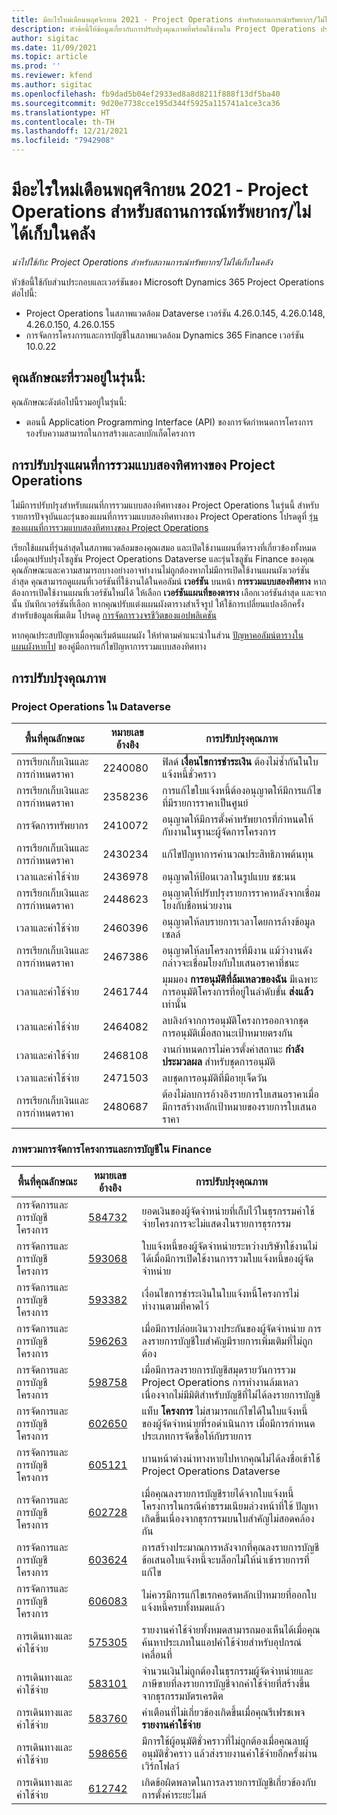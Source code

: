 ```yaml
---
title: มีอะไรใหม่เดือนพฤศจิกายน 2021 - Project Operations สำหรับสถานการณ์ทรัพยากร/ไม่ได้เก็บในคลัง
description: หัวข้อนี้ให้ข้อมูลเกี่ยวกับการปรับปรุงคุณภาพที่พร้อมใช้งานใน Project Operations ประจำเดือนพฤศจิกายน 2021 สำหรับสถานการณ์ทรัพยากร/ไม่ได้เก็บในคลัง
author: sigitac
ms.date: 11/09/2021
ms.topic: article
ms.prod: ''
ms.reviewer: kfend
ms.author: sigitac
ms.openlocfilehash: fb9dad5b04ef2933ed8a8d8211f888f13df5ba40
ms.sourcegitcommit: 9d20e7738cce195d344f5925a115741a1ce3ca36
ms.translationtype: HT
ms.contentlocale: th-TH
ms.lasthandoff: 12/21/2021
ms.locfileid: "7942908"
---
```

# <a name="whats-new-november-2021---project-operations-for-resourcenon-stocked-based-scenarios"></a>มีอะไรใหม่เดือนพฤศจิกายน 2021 - Project Operations สำหรับสถานการณ์ทรัพยากร/ไม่ได้เก็บในคลัง

*นำไปใช้กับ: Project Operations สำหรับสถานการณ์ทรัพยากร/ไม่ได้เก็บในคลัง*

หัวข้อนี้ใช้กับส่วนประกอบและเวอร์ชันของ Microsoft Dynamics 365 Project Operations ต่อไปนี้:

- Project Operations ในสภาพแวดล้อม Dataverse เวอร์ชัน 4.26.0.145, 4.26.0.148, 4.26.0.150, 4.26.0.155
- การจัดการโครงการและการบัญชีในสภาพแวดล้อม Dynamics 365 Finance เวอร์ชัน 10.0.22

## <a name="features-included-in-this-release"></a>คุณลักษณะที่รวมอยู่ในรุ่นนี้:

คุณลักษณะดังต่อไปนี้รวมอยู่ในรุ่นนี้:

- ตอนนี้ Application Programming Interface (API) ของการจัดกำหนดการโครงการรองรับความสามารถในการสร้างและลบบักเก็ตโครงการ

## <a name="project-operations-dual-write-maps-updates"></a>การปรับปรุงแผนที่การรวมแบบสองทิศทางของ Project Operations

ไม่มีการปรับปรุงสำหรับแผนที่การรวมแบบสองทิศทางของ Project Operations ในรุ่นนี้ สำหรับรายการปัจจุบันและรุ่นของแผนที่การรวมแบบสองทิศทางของ Project Operations โปรดดูที่ [รุ่นของแผนที่การรวมแบบสองทิศทางของ Project Operations](/dynamics365/project-operations/environment/resource-dual-write-maps)

เรียกใช้แผนที่รุ่นล่าสุดในสภาพแวดล้อมของคุณเสมอ และเปิดใช้งานแผนที่ตารางที่เกี่ยวข้องทั้งหมดเมื่อคุณปรับปรุงโซลูชัน Project Operations Dataverse และรุ่นโซลูชัน Finance ของคุณ คุณลักษณะและความสามารถบางอย่างอาจทำงานไม่ถูกต้องหากไม่มีการเปิดใช้งานแผนผังเวอร์ชันล่าสุด คุณสามารถดูแผนที่เวอร์ชันที่ใช้งานได้ในคอลัมน์ **เวอร์ชัน** บนหน้า **การรวมแบบสองทิศทาง** หากต้องการเปิดใช้งานแผนที่เวอร์ชันใหม่ได้ ให้เลือก **เวอร์ชันแผนที่ของตาราง** เลือกเวอร์ชันล่าสุด และจากนั้น บันทึกเวอร์ชันที่เลือก หากคุณปรับแต่งแผนผังตารางสำเร็จรูป ให้ใช้การเปลี่ยนแปลงอีกครั้ง สำหรับข้อมูลเพิ่มเติม โปรดดู [การจัดการวงจรชีวิตของแอปพลิเคชัน](/dynamics365/fin-ops-core/dev-itpro/data-entities/dual-write/app-lifecycle-management)

หากคุณประสบปัญหาเมื่อคุณเริ่มต้นแผนผัง ให้ทำตามคำแนะนำในส่วน [ปัญหาคอลัมน์ตารางในแผนผังหายไป](/dynamics365/fin-ops-core/dev-itpro/data-entities/dual-write/dual-write-troubleshooting-finops-upgrades#missing-table-columns-issue-on-maps) ของคู่มือการแก้ไขปัญหาการรวมแบบสองทิศทาง

## <a name="quality-updates"></a>การปรับปรุงคุณภาพ

### <a name="project-operations-in-dataverse"></a>Project Operations ใน Dataverse

| พื้นที่คุณลักษณะ | หมายเลขอ้างอิง | การปรับปรุงคุณภาพ |
| --- | --- | --- |
| การเรียกเก็บเงินและการกำหนดราคา | 2240080 | ฟิลด์ **เงื่อนไขการชำระเงิน** ต้องไม่ซ้ำกันในใบแจ้งหนี้ชั่วคราว |
| การเรียกเก็บเงินและการกำหนดราคา | 2358236 | การแก้ไขใบแจ้งหนี้ต้องอนุญาตให้มีการแก้ไขที่มีรายการราคาเป็นศูนย์ |
| การจัดการทรัพยากร | 2410072 | อนุญาตให้มีการตั้งค่าทรัพยากรที่กำหนดให้กับงานในฐานะผู้จัดการโครงการ |
| การเรียกเก็บเงินและการกำหนดราคา | 2430234 | แก้ไขปัญหาการคำนวณประสิทธิภาพต้นทุน |
| เวลาและค่าใช้จ่าย | 2436978 | อนุญาตให้ป้อนเวลาในรูปแบบ ชช:นน |
| การเรียกเก็บเงินและการกำหนดราคา | 2448623 | อนุญาตให้ปรับปรุงรายการราคาหลังจากเชื่อมโยงกับชื่อหน่วยงาน |
| เวลาและค่าใช้จ่าย | 2460396 | อนุญาตให้ลบรายการเวลาโดยการล้างข้อมูลเซลล์ |
| การเรียกเก็บเงินและการกำหนดราคา | 2467386 | อนุญาตให้ลบโครงการที่มีงาน แม้ว่างานดังกล่าวจะเชื่อมโยงกับใบเสนอราคาที่ชนะ |
| เวลาและค่าใช้จ่าย | 2461744 | มุมมอง **การอนุมัติที่ล้มเหลวของฉัน** มีเฉพาะการอนุมัติโครงการที่อยู่ในลำดับขั้น **ส่งแล้ว** เท่านั้น |
| เวลาและค่าใช้จ่าย | 2464082 | ลบลิงก์จากการอนุมัติโครงการออกจากชุดการอนุมัติเมื่อสถานะเป้าหมายตรงกัน |
| เวลาและค่าใช้จ่าย | 2468108 | งานกำหนดการไม่ควรตั้งค่าสถานะ **กำลังประมวลผล** สำหรับชุดการอนุมัติ |
| เวลาและค่าใช้จ่าย | 2471503 | ลบชุดการอนุมัติที่มีอายุเจ็ดวัน |
| การเรียกเก็บเงินและการกำหนดราคา | 2480687 | ต้องไม่ลบการอ้างอิงรายการใบเสนอราคาเมื่อมีการสร้างหลักเป้าหมายของรายการใบเสนอราคา |

### <a name="project-management-and-accounting-in-finance"></a>ภาพรวมการจัดการโครงการและการบัญชีใน Finance

| พื้นที่คุณลักษณะ | หมายเลขอ้างอิง | การปรับปรุงคุณภาพ |
| --- | --- | --- |
| การจัดการและการบัญชีโครงการ | [584732](https://fix.lcs.dynamics.com/Issue/Details/?bugId=584732) | ยอดเงินของผู้จัดจำหน่ายที่เก็บไว้ในธุรกรรมค่าใช้จ่ายโครงการจะไม่แสดงในรายการธุรกรรม |
| การจัดการและการบัญชีโครงการ | [593068](https://fix.lcs.dynamics.com/Issue/Details/?bugId=593068) | ใบแจ้งหนี้ของผู้จัดจำหน่ายระหว่างบริษัทใช้งานไม่ได้เมื่อมีการเปิดใช้งานการรวมใบแจ้งหนี้ของผู้จัดจำหน่าย |
| การจัดการและการบัญชีโครงการ | [593382](https://fix.lcs.dynamics.com/Issue/Details/?bugId=593382) | เงื่อนไขการชำระเงินในใบแจ้งหนี้โครงการไม่ทำงานตามที่คาดไว้ |
| การจัดการและการบัญชีโครงการ | [596263](https://fix.lcs.dynamics.com/Issue/Details/?bugId=596263) | เมื่อมีการปล่อยเงินวางประกันของผู้จัดจำหน่าย การลงรายการบัญชีใบสำคัญมีรายการเพิ่มเติมที่ไม่ถูกต้อง |
| การจัดการและการบัญชีโครงการ | [598758](https://fix.lcs.dynamics.com/Issue/Details/?bugId=598758) | เมื่อมีการลงรายการบัญชีสมุดรายวันการรวม Project Operations การทำงานล้มเหลวเนื่องจากไม่มีมิติสำหรับบัญชีที่ไม่ได้ลงรายการบัญชี |
| การจัดการและการบัญชีโครงการ | [602650](https://fix.lcs.dynamics.com/Issue/Details/?bugId=602650) | แท็บ **โครงการ** ไม่สามารถแก้ไขได้ในใบแจ้งหนี้ของผู้จัดจำหน่ายที่รอดำเนินการ เมื่อมีการกำหนดประเภทการจัดซื้อให้กับรายการ |
| การจัดการและการบัญชีโครงการ | [605121](https://fix.lcs.dynamics.com/Issue/Details/?bugId=605121) | บานหน้าต่างนำทางหายไปหากคุณไม่ได้ลงชื่อเข้าใช้ Project Operations Dataverse |
| การจัดการและการบัญชีโครงการ | [602728](https://fix.lcs.dynamics.com/Issue/Details/?bugId=602728) | เมื่อคุณลงรายการบัญชีรายได้จากใบแจ้งหนี้โครงการในกรณีค่าธรรมเนียมล่วงหน้าที่ใช้ ปัญหาเกิดขึ้นเนื่องจากธุรกรรมบนใบสำคัญไม่สอดคล้องกัน |
| การจัดการและการบัญชีโครงการ | [603624](https://fix.lcs.dynamics.com/Issue/Details/?bugId=603624) | การสร้างประมาณการหลังจากที่คุณลงรายการบัญชี ข้อเสนอใบแจ้งหนี้จะบล็อกไม่ให้นำเข้ารายการที่แก้ไข |
| การจัดการและการบัญชีโครงการ | [606083](https://fix.lcs.dynamics.com/Issue/Details/?bugId=606083) | ไม่ควรมีการแก้ไขเรกคอร์ดหลักเป้าหมายที่ออกใบแจ้งหนี้ครบทั้งหมดแล้ว |
| การเดินทางและค่าใช้จ่าย | [575305](https://fix.lcs.dynamics.com/Issue/Details/?bugId=575305) | รายงานค่าใช้จ่ายทั้งหมดสามารถมองเห็นได้เมื่อคุณค้นหาประเภทในแอปค่าใช้จ่ายสำหรับอุปกรณ์เคลื่อนที่ |
| การเดินทางและค่าใช้จ่าย | [583101](https://fix.lcs.dynamics.com/Issue/Details/?bugId=583101) | จำนวนเงินไม่ถูกต้องในธุรกรรมผู้จัดจำหน่ายและภาษีขายที่ลงรายการบัญชีจากค่าใช้จ่ายที่สร้างขึ้นจากธุรกรรมบัตรเครดิต |
| การเดินทางและค่าใช้จ่าย | [583760](https://fix.lcs.dynamics.com/Issue/Details/?bugId=583760) | คำเตือนที่ไม่เกี่ยวข้องเกิดขึ้นเมื่อคุณรีเฟรชเพจ **รายงานค่าใช้จ่าย** |
| การเดินทางและค่าใช้จ่าย | [598656](https://fix.lcs.dynamics.com/Issue/Details/?bugId=598656) | มีการใช้ผู้อนุมัติชั่วคราวที่ไม่ถูกต้องเมื่อคุณลบผู้อนุมัติชั่วคราว แล้วส่งรายงานค่าใช้จ่ายอีกครั้งผ่านเวิร์กโฟลว์ |
| การเดินทางและค่าใช้จ่าย | [612742](https://fix.lcs.dynamics.com/Issue/Details/?bugId=612742) | เกิดข้อผิดพลาดในการลงรายการบัญชีเกี่ยวข้องกับการตั้งค่าระยะไมล์ |

